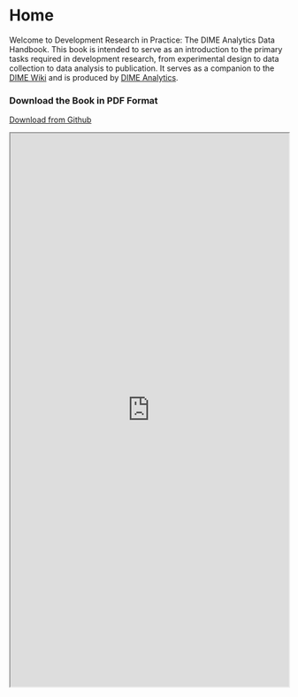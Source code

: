 # Home

Welcome to Development Research in Practice: The DIME Analytics Data Handbook.
This book is intended to serve as an introduction to the primary tasks
required in development research, from experimental design
to data collection to data analysis to publication.
It serves as a companion to the [DIME Wiki](https://dimewiki.worldbank.org)
and is produced by [DIME Analytics](https://www.worldbank.org/en/research/dime/data-and-analytics).


### Download the Book in PDF Format
[Download from Github](https://github.com/worldbank/dime-data-handbook/raw/gh-pages/bookpdf/development-research-in-practice.pdf)
<iframe src="https://docs.google.com/gview?url=https://github.com/worldbank/dime-data-handbook/raw/gh-pages/bookpdf/development-research-in-practice.pdf&amp;embedded=true" style="width:100%; height:1000px;"></iframe>
